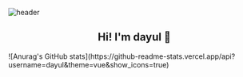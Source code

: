 ![header](https://capsule-render.vercel.app/api?type=Waving&color=auto) 
<div align=center><h2>Hi! I'm dayul 👋</h2></div>
   ![Anurag's GitHub stats](https://github-readme-stats.vercel.app/api?username=dayul&theme=vue&show_icons=true)


<!--
**dayul/dayul** is a ✨ _special_ ✨ repository because its `README.md` (this file) appears on your GitHub profile.

Here are some ideas to get you started:

- 🔭 I’m currently working on ...
- 🌱 I’m currently learning ...
- 👯 I’m looking to collaborate on ...
- 🤔 I’m looking for help with ...
- 💬 Ask me about ...
- 📫 How to reach me: ...
- 😄 Pronouns: ...
- ⚡ Fun fact: ...
-->
